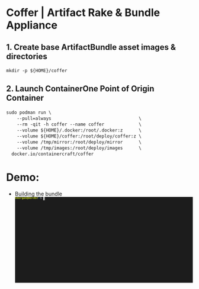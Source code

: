 # Coffer | Artifact Rake & Bundle Appliance
## 1. Create base ArtifactBundle asset images & directories
```
mkdir -p ${HOME}/coffer
```
## 2. Launch ContainerOne Point of Origin Container
```
sudo podman run \
    --pull=always                                 \
    --rm -qit -h coffer --name coffer             \
    --volume ${HOME}/.docker:/root/.docker:z      \
    --volume ${HOME}/coffer:/root/deploy/coffer:z \
    --volume /tmp/mirror:/root/deploy/mirror      \
    --volume /tmp/images:/root/deploy/images      \
  docker.io/containercraft/coffer
```
# Demo:
  - Building the bundle    
![bundle](./web/bundle.svg)
